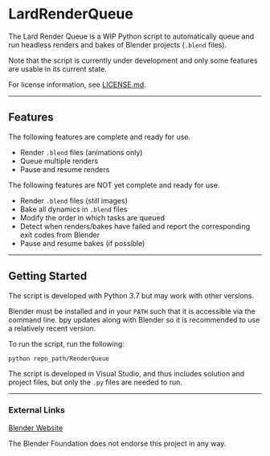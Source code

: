 # LardRenderQueue

The Lard Render Queue is a WIP Python script to automatically queue and run headless renders and bakes of Blender projects (`.blend` files).

Note that the script is currently under development and only some features are usable in its current state.

For license information, see [LICENSE.md](LICENSE.md).

---

## Features

The following features are complete and ready for use.

- Render `.blend` files (animations only)
- Queue multiple renders
- Pause and resume renders

The following features are NOT yet complete and ready for use.

- Render `.blend` files (still images)
- Bake all dynamics in `.blend` files
- Modify the order in which tasks are queued
- Detect when renders/bakes have failed and report the corresponding exit codes from Blender
- Pause and resume bakes (if possible)

---

## Getting Started

The script is developed with Python 3.7 but may work with other versions.

Blender must be installed and in your `PATH` such that it is accessible via the command line. bpy updates along with Blender so it is recommended to use a relatively recent version.

To run the script, run the following:

    python repo_path/RenderQueue

The script is developed in Visual Studio, and thus includes solution and project files, but only the `.py` files are needed to run.

---

### External Links

[Blender Website](https://www.blender.org)

The Blender Foundation does not endorse this project in any way.
